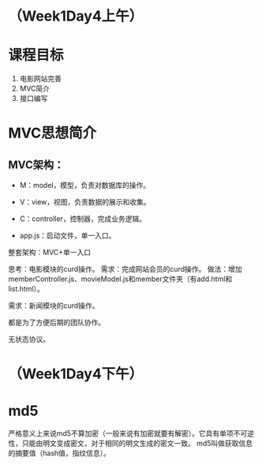 
# （Week1Day4上午）

# 课程目标
1. 电影网站完善
2. MVC简介
3. 接口编写

# MVC思想简介

## MVC架构：
+ M：model，模型，负责对数据库的操作。
+ V：view，视图，负责数据的展示和收集。
+ C：controller，控制器，完成业务逻辑。

+ app.js：启动文件，单一入口。

整套架构：MVC+单一入口


思考：电影模块的curd操作。
需求：完成网站会员的curd操作。
做法：增加memberController.js、movieModel.js和member文件夹（有add.html和list.html）。

需求：新闻模块的curd操作。

都是为了方便后期的团队协作。

无状态协议。

# （Week1Day4下午）

# md5
严格意义上来说md5不算加密（一般来说有加密就要有解密）。它具有单项不可逆性，只能由明文变成密文，对于相同的明文生成的密文一致。
md5叫做获取信息的摘要值（hash值，指纹信息）。